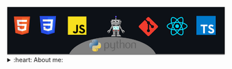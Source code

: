 
  <img src="assets/banner1.png" alt="banner" />

<details>
  <summary>:heart: About me:</summary>

### Currently, I'm self-studying, focusing on creating custom projects and applications 🖤.
- Focused on and learning JavaScript in depth.
- Thinking and creating new ways to get things done. 
- I like to get out of my comfort zone and experiment.




And finally I want to share my projects and growth with people who are interested 🐰. 

